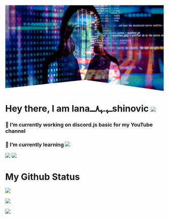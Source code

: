<img  align="center" src="https://github.com/Discord-Help-YouTube/Discord-Help-YouTube/blob/main/IMG_20210127_123609.png" />

# Hey there, I am lanaــﮩ.ﮩ٨ــshinovic <img src="https://raw.githubusercontent.com/MartinHeinz/MartinHeinz/master/wave.gif" width="30px"></h1>



### 🔭 I’m currently working on discord.js basic for my YouTube channel
### 🌱 I’m currently learning ![](https://img.shields.io/badge/JavaScript-F7DF1E?style=for-the-badge&logo=javascript&logoColor=black)
![](https://img.shields.io/badge/Node.js-43853D?style=for-the-badge&logo=node.js&logoColor=white)
![](https://img.shields.io/badge/-0AC97F?style=for-the-badge&logo=figma&logoColor=white)

# My Github Status

 <p align = "left">

  <img src = "https://github-readme-stats.vercel.app/api?username=Discord-Help-YouTube&show_icons=true&theme=radical&line_height=27">
  <p align = "left">
 
 <img src = "https://github-readme-stats.vercel.app/api/top-langs/?username=Discord-Help-YouTube&hide=css,java,html&theme=radical">

</p>

<p align = "left">

<img width="50%" src="https://github-readme-streak-stats.herokuapp.com/?user=Discord-Help-YouTube&show_icons=true&locale=en&layout=compact&theme=radical&line_height=0" />

</p> 

